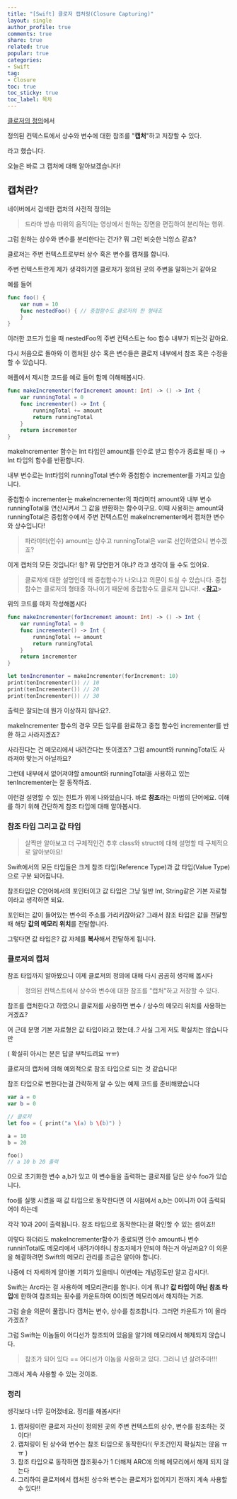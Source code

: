 ```yaml
---
title: "[Swift] 클로저 캡처링(Closure Capturing)"
layout: single
author_profile: true
comments: true
share: true
related: true
popular: true
categories:
- Swift
tag:
- Closure
toc: true
toc_sticky: true
toc_label: 목차
---
```


[클로저의 정의](https://sweetfood-dev.github.io/swift/Closure/)에서 

정의된 컨텍스트에서 상수와 변수에 대한 참조를 "**캡처**"하고 저장할 수 있다.

라고 했습니다.

오늘은 바로 그 캡처에 대해 알아보겠습니다!

## 캡쳐란?

네이버에서 검색한 캡처의 사전적 정의는

> 드라마 방송 따위의 움직이는 영상에서 원하는 장면을 편집하여 분리하는 행위.

그럼 원하는 상수와 변수를 분리한다는 건가? 뭐 그런 비슷한 늬앙스 같죠?

클로저는 주변 컨텍스트로부터 상수 혹은 변수를 캡쳐를 합니다.

주변 컨텍스트란게 제가 생각하기엔 클로저가 정의된 곳의 주변을 말하는거 같아요

예를 들어 

```swift
func foo() {
    var num = 10
    func nestedFoo() { // 중첩함수도 클로저의 한 형태죠		
    }
}
```

이러한 코드가 있을 때 nestedFoo의 주변 컨텍스트는 foo 함수 내부가 되는것 같아요.

다시 처음으로 돌아와 이 캡처된 상수 혹은 변수들은 클로저 내부에서 참조 혹은 수정을 할 수 있습니다.

애플에서 제시한 코드를 예로 들어 함께 이해해봅시다.

```swift
func makeIncrementer(forIncrement amount: Int) -> () -> Int {
    var runningTotal = 0
    func incrementer() -> Int {
        runningTotal += amount
        return runningTotal
    }
    return incrementer
}
```

makeIncrementer 함수는 Int 타입인 amount를 인수로 받고 함수가 종료될 때 () → Int 타입의 함수를 반환합니다.

내부 변수로는 Int타입의 runningTotal 변수와 중첩함수 incrementer를 가지고 있습니다.

중첩함수 incrementer는 makeIncrementer의 파라미터 amount와 내부 변수 runningTotal을 연산시켜서 그 값을 반환하는 함수이구요. 이때 사용하는 amount와 runningTotal은 중첩함수에서 주변 컨텍스트인 makeIncrementer에서 캡처한 변수와 상수입니다!

> 파라미터(인수) amount는 상수고 runningTotal은 var로 선언하였으니 변수겠죠?

이게 캡처의 모든 것입니다! 읭? 뭐 당연한거 아냐? 라고 생각이 들 수도 있어요. 

> 클로저에 대한 설명인데 왜 중첩함수가 나오냐고 의문이 드실 수 있습니다. 중첩함수는 클로저의 형태중 하나이기 때문에 중첩함수도 클로저 입니다!. 
<[**참고**](https://sweetfood-dev.github.io/swift/Closure/)>

위의 코드를 마저 작성해봅시다

```swift
func makeIncrementer(forIncrement amount: Int) -> () -> Int {
    var runningTotal = 0
    func incrementer() -> Int {
        runningTotal += amount
        return runningTotal
    }
    return incrementer
}

let tenIncrementer = makeIncrementer(forIncrement: 10)
print(tenIncrementer()) // 10
print(tenIncrementer()) // 20
print(tenIncrementer()) // 30
```

출력은 잘되는데 뭔가 이상하지 않나요?.

makeIncrementer 함수의 경우 모든 임무를 완료하고 중첩 함수인 incrementer를 반환 하고 사라지겠죠?

사라진다는 건 메모리에서 내려간다는 뜻이겠죠? 그럼 amount와 runningTotal도 사라져야 맞는거 아닐까요?

그런데 내부에서 없어져야할 amount와 runningTotal을 사용하고 있는 tenIncrementer는 잘 동작하죠.

이런걸 설명할 수 있는 힌트가 위에 나와있습니다. 바로 **참조**라는 마법의 단어에요. 이해를 하기 위해 간단하게 참조 타입에 대해 알아봅시다.

### 참조 타입 그리고 값 타입

> 살짝만 알아보고 더 구체적인건 추후 class와 struct에 대해 설명할 때 구체적으로 알아보아요!

Swift에서의 모든 타입들은 크게 참조 타입(Reference Type)과 값 타입(Value Type)으로 구분 되어집니다.

참조타입은 C언어에서의 포인터이고 값 타입은 그냥 일반 Int, String같은 기본 자료형이라고 생각하면 되요. 

포인터는 값이 들어있는 변수의 주소를 가리키잖아요? 그래서 참조 타입은 값을 전달할 때 해당 **값의 메모리 위치**를 전달합니다.

그렇다면 값 타입은? 값 자체를 **복사**해서 전달하게 됩니다.

### 클로저의 캡처

참조 타입까지 알아봤으니 이제 클로저의 정의에 대해 다시 곰곰히 생각해 봅시다

> 정의된 컨텍스트에서 상수와 변수에 대한 참조를 "캡처"하고 저장할 수 있다.

참조를 캡처한다고 하였으니 클로저를 사용하면 변수 / 상수의 메모리 위치를 사용하는 거겠죠?

어 근데 분명 기본 자료형은 값 타입이라고 했는데..? 사실 그게 저도 확실치는 않습니다만

( 확실히 아시는 분은 답글 부탁드려요 ㅠㅠ) 

클로저의 캡처에 의해 예외적으로 참조 타입으로 되는 것 같습니다!

참조 타입으로 변한다는걸 간략하게 알 수 있는 예제 코드를 준비해봤습니다

```swift
var a = 0
var b = 0

// 클로저 
let foo = { print("a \(a) b \(b)") }

a = 10 
b = 20

foo()
// a 10 b 20 출력
```

0으로 초기화한 변수 a,b가 있고 이 변수들을 출력하는 클로저를 담은 상수 foo가 있습니다.

foo를 실행 시켰을 때 값 타입으로 동작한다면 이 시점에서 a,b는 0이니까 0이 출력되어야 하는데 

각각 10과 20이 출력됩니다. 참조 타입으로 동작한다는걸 확인할 수 있는 셈이죠!!

이렇다 하더라도 makeIncrementer함수가 종료되면 인수 amount나 변수 runninTotal도 메모리에서 내려가야하니 참조자체가 안되야 하는거 아닐까요? 이 의문을 해결하려면 Swift의 메모리 관리를 조금은 알아야 합니다.

나중에 더 자세하게 알아볼 기회가 있을테니 이번에는 개념정도만 알고 갑시다!.

Swift는 Arc라는 걸 사용하여 메모리관리를 합니다. 이게 뭐냐? **값 타입이 아닌 참조 타입**에 한하여  참조되는 횟수를 카운트하여 0이되면 메모리에서 해지하는 거죠. 

그럼 슬슬 의문이 풀립니다 캡처는 변수, 상수를 참조합니다. 그러면 카운트가 1이 올라가겠죠?

그럼 Swift는 이놈들이 어디선가 참조되어 있음을 알기에 메모리에서 해제되지 않습니다.

> 참조가 되어 있다 == 어디선가 이놈을 사용하고 있다. 그러니 넌 살려주마!!!

그래서 계속 사용할 수 있는 것이죠.

### 정리

생각보다 너무 길어졌네요. 정리를 해봅시다!

1. 캡처링이란 클로저 자신이 정의된 곳의 주변 컨텍스트의 상수, 변수를 참조하는 것이다!
2. 캡처링이 된 상수와 변수는 참조 타입으로 동작한다!( 무조건인지 확실치는 않음 ㅠㅠ )
3. 참조 타입으로 동작하면 참조횟수가 1 더해져 ARC에 의해 메모리에서 해제 되지 않는다
4. 그리하여 클로저에서 캡처된 상수와 변수는 클로저가 없어지기 전까지 계속 사용할 수 있다!!
